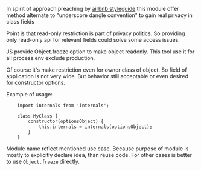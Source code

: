 In spirit of approach preaching by [airbnb styleguide](https://github.com/airbnb/javascript/issues/1024) this module offer method alternate to "underscore dangle convention" to gain real privacy in class fields

Point is that read-only restriction is part of privacy politics. So providing only read-only api for relevant fields could solve some access issues.

JS provide Object.freeze option to make object readonly. This tool use it for all process.env exclude production.

Of course it's make restriction even for owner class of object. So field of application is not very wide. But behavior still acceptable or even desired for constructor options.

Example of usage:

```ecmascript 6
    import internals from 'internals';

    class MyClass {
        constructor(optionsObject) {
            this.internals = internals(optionsObject);
        }
    }
```

Module name reflect mentioned use case. Because purpose of module is mostly to explicitly declare idea, than reuse code. For other cases is better to use `Object.freeze` directly.
